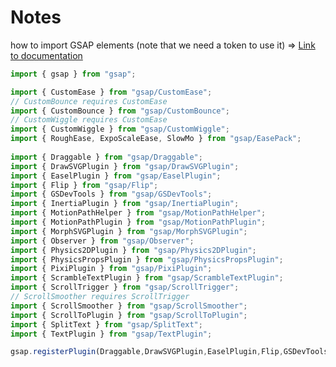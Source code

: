 # Notes

how to import GSAP elements (note that we need a token to use it) => [Link to documentation](https://gsap.com/docs/v3/Installation/?tab=npm&module=umd&require=false&plugins=Draggable%2C+DrawSVGPlugin%2C+EaselPlugin%2C+Flip%2C+GSDevTools%2C+InertiaPlugin%2C+MotionPathHelper%2C+MotionPathPlugin%2C+MorphSVGPlugin%2C+Observer%2C+Physics2DPlugin%2C+PhysicsPropsPlugin%2C+PixiPlugin%2C+ScrambleTextPlugin%2C+ScrollTrigger%2C+ScrollSmoother%2C+ScrollToPlugin%2C+SplitText%2C+TextPlugin&ease=RoughEase%2C+ExpoScaleEase%2C+SlowMo%2C+CustomEase%2C+CustomBounce%2C+CustomWiggle#grab-the-files)

```javascript
import { gsap } from "gsap";

import { CustomEase } from "gsap/CustomEase";
// CustomBounce requires CustomEase
import { CustomBounce } from "gsap/CustomBounce";
// CustomWiggle requires CustomEase
import { CustomWiggle } from "gsap/CustomWiggle";
import { RoughEase, ExpoScaleEase, SlowMo } from "gsap/EasePack";
    
import { Draggable } from "gsap/Draggable";
import { DrawSVGPlugin } from "gsap/DrawSVGPlugin";
import { EaselPlugin } from "gsap/EaselPlugin";
import { Flip } from "gsap/Flip";
import { GSDevTools } from "gsap/GSDevTools";
import { InertiaPlugin } from "gsap/InertiaPlugin";
import { MotionPathHelper } from "gsap/MotionPathHelper";
import { MotionPathPlugin } from "gsap/MotionPathPlugin";
import { MorphSVGPlugin } from "gsap/MorphSVGPlugin";
import { Observer } from "gsap/Observer";
import { Physics2DPlugin } from "gsap/Physics2DPlugin";
import { PhysicsPropsPlugin } from "gsap/PhysicsPropsPlugin";
import { PixiPlugin } from "gsap/PixiPlugin";
import { ScrambleTextPlugin } from "gsap/ScrambleTextPlugin";
import { ScrollTrigger } from "gsap/ScrollTrigger";
// ScrollSmoother requires ScrollTrigger
import { ScrollSmoother } from "gsap/ScrollSmoother";
import { ScrollToPlugin } from "gsap/ScrollToPlugin";
import { SplitText } from "gsap/SplitText";
import { TextPlugin } from "gsap/TextPlugin";

gsap.registerPlugin(Draggable,DrawSVGPlugin,EaselPlugin,Flip,GSDevTools,InertiaPlugin,MotionPathHelper,MotionPathPlugin,MorphSVGPlugin,Observer,Physics2DPlugin,PhysicsPropsPlugin,PixiPlugin,ScrambleTextPlugin,ScrollTrigger,ScrollSmoother,ScrollToPlugin,SplitText,TextPlugin,RoughEase,ExpoScaleEase,SlowMo,CustomEase,CustomBounce,CustomWiggle);
``` 